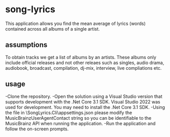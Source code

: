 # song-lyrics

This application allows you find the mean average of lyrics (words) contained across all albums of a single artist.

## assumptions

To obtain tracks we get a list of albums by an artists. These albums only include official releases and not other releaes such as singles, audio drama, audiobook, broadcast, compilation, dj-mix, interview, live compliations etc.

## usage

-Clone the repository.
-Open the solution using a Visual Studio version that supports development with the .Net Core 3.1 SDK. Visual Studio 2022 was used for development. You may need to install the .Net Core 3.1 SDK.
-Using the file in \SongLyrics.Cli\appsettings.json please modify the MusicBrainzUserAgentContact string so you can be identifiable to the MusicBrainz API when running the application.
-Run the application and follow the on-screen prompts.